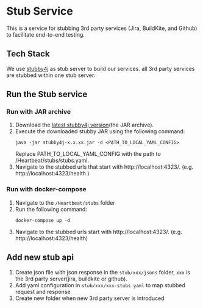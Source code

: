 # Stub Service
This is a service for stubbing 3rd party services (Jira, BuildKite, and Github) to facilitate end-to-end testing.

## Tech Stack
We use [stubby4j](https://stubby4j.com/) as stub server to build our services.
all 3rd party services are stubbed within one stub server.

## Run the Stub service
### Run with JAR archive
1. Download the [latest stubby4j version](https://search.maven.org/search?q=g:io.github.azagniotov%20AND%20a:stubby4j)(the JAR archive).
2. Execute the downloaded stubby JAR using the following command:
    ```shell
    java -jar stubby4j-x.x.xx.jar -d <PATH_TO_LOCAL_YAML_CONFIG>
    ```
    Replace PATH_TO_LOCAL_YAML_CONFIG with the path to /Heartbeat/stubs/stubs.yaml.
3. Navigate to the stubbed urls that start with http://localhost:4323/. (e.g. http://localhost:4323/health )

### Run with docker-compose
1. Navigate to the `/Heartbeat/stubs` folder
2. Run the following command:
    ```shell
    docker-compose up -d
    ```
3. Navigate to the stubbed urls start with http://localhost:4323/. (e.g. http://localhost:4323/health)

## Add new stub api
1. Create json file with json response in the `stub/xxx/jsons` folder, `xxx` is the 3rd party server(jira, buildkite or github).
2. Add yaml configuration in `stub/xxx/xxx-stubs.yaml` to map stubbed request and response
3. Create new folder when new 3rd party server is introduced
